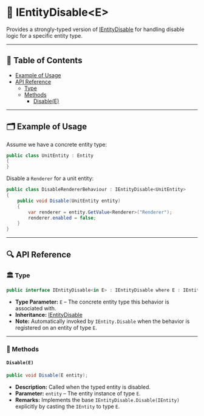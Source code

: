 #  🧩 IEntityDisable&lt;E&gt;

Provides a strongly-typed version of [IEntityDisable](IEntityDisable.md) for handling disable logic for a specific
entity type.

---

## 📑 Table of Contents

- [Example of Usage](#-example-of-usage)
- [API Reference](#-api-reference)
  - [Type](#-type)
  - [Methods](#-methods)
    - [Disable(E)](#disablee)

---

## 🗂 Example of Usage

Assume we have a concrete entity type:

```csharp
public class UnitEntity : Entity
{
}
```

Disable a `Renderer` for a unit entity:

```csharp
public class DisableRendererBehaviour : IEntityDisable<UnitEntity>
{
    public void Disable(UnitEntity entity)
    {
        var renderer = entity.GetValue<Renderer>("Renderer");
        renderer.enabled = false;
    }
}
```

---

## 🔍 API Reference

### 🏛️ Type <div id="-type"></div>

```csharp
public interface IEntityDisable<in E> : IEntityDisable where E : IEntity
```

- **Type Parameter:** `E` – The concrete entity type this behavior is associated with.
- **Inheritance:** [IEntityDisable](IEntityDisable.md)
- **Note:** Automatically invoked by `IEntity.Disable` when the behavior is registered on an entity of type `E`.

---

### 🏹 Methods

#### `Disable(E)`

```csharp
public void Disable(E entity);
```

- **Description:** Called when the typed entity is disabled.
- **Parameter:** `entity` – The entity instance of type `E`.
- **Remarks:** Implements the base `IEntityDisable.Disable(IEntity)` explicitly by casting the `IEntity` to type `E`.